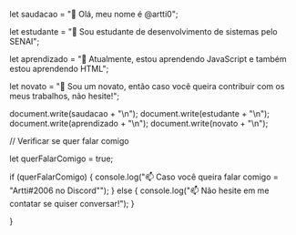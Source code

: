 let saudacao = "👋 Olá, meu nome é @artti0";

let estudante = "👀 Sou estudante de desenvolvimento de sistemas pelo SENAI";

let aprendizado = "🌱 Atualmente, estou aprendendo JavaScript e também estou aprendendo HTML";

let novato = "💞️ Sou um novato, então caso você queira contribuir com os meus trabalhos, não hesite!";

document.write(saudacao + "\n");
document.write(estudante + "\n");
document.write(aprendizado + "\n");
document.write(novato + "\n");

// Verificar se quer falar comigo

let querFalarComigo = true;

if (querFalarComigo) {
  console.log("📫 Caso você queira falar comigo = \"Artti#2006 no Discord\"");
} else {
  console.log("📫 Não hesite em me contatar se quiser conversar!");
}

}
<!---
artti0/artti0 is a ✨ special ✨ repository because its `README.md` (this file) appears on your GitHub profile.
You can click the Preview link to take a look at your changes.
--->
